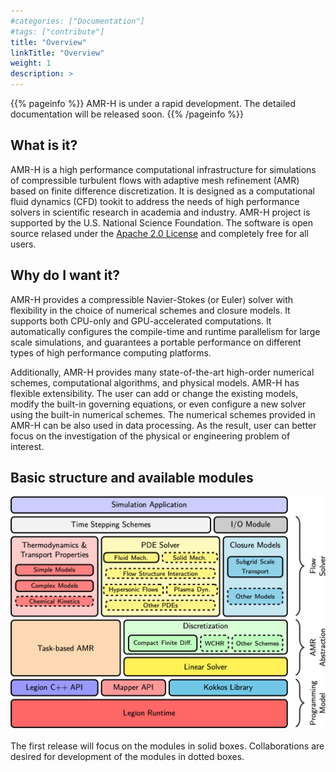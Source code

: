 ```yaml
---
#categories: ["Documentation"]
#tags: ["contribute"] 
title: "Overview"
linkTitle: "Overview"
weight: 1
description: >
---
```


{{% pageinfo %}}
AMR-H is under a rapid development. The detailed documentation will be released soon.
{{% /pageinfo %}}


## What is it?
AMR-H is a high performance computational infrastructure for simulations of compressible turbulent flows with adaptive mesh refinement (AMR) based on finite difference discretization.
It is designed as a computational fluid dynamics (CFD) tookit to address the needs of high performance solvers in scientific research in academia and industry.
AMR-H project is supported by the U.S. National Science Foundation.
The software is open source relased under the [Apache 2.0 License](https://www.apache.org/licenses/LICENSE-2.0) and completely free for all users. 



## Why do I want it?
AMR-H provides a compressible Navier-Stokes (or Euler) solver with flexibility in the choice of numerical schemes and closure models.
It supports both CPU-only and GPU-accelerated computations.
It automatically configures the compile-time and runtime parallelism for large scale simulations, and guarantees a portable performance on different types of high performance computing platforms.

Additionally, AMR-H provides many state-of-the-art high-order numerical schemes, computational algorithms, and physical models.
AMR-H has flexible extensibility.
The user can add or change the existing models, modify the built-in governing equations, or even configure a new solver using the built-in numerical schemes.
The numerical schemes provided in AMR-H can be also used in data processing.
As the result, user can better focus on the investigation of the physical or engineering problem of interest.



## Basic structure and available modules
<img class="img-fluid" src="img_software_stack.png" width="600">
<br>
<br>
The first release will focus on the modules in solid boxes. Collaborations are desired for development of the modules in dotted boxes.
